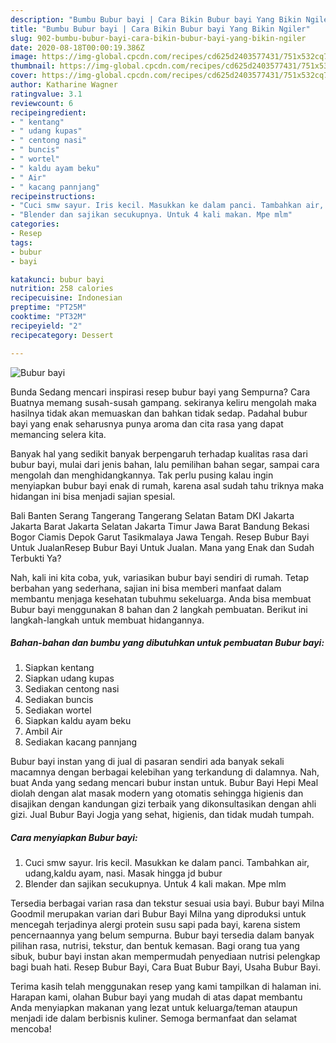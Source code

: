 ```yaml
---
description: "Bumbu Bubur bayi | Cara Bikin Bubur bayi Yang Bikin Ngiler"
title: "Bumbu Bubur bayi | Cara Bikin Bubur bayi Yang Bikin Ngiler"
slug: 902-bumbu-bubur-bayi-cara-bikin-bubur-bayi-yang-bikin-ngiler
date: 2020-08-18T00:00:19.386Z
image: https://img-global.cpcdn.com/recipes/cd625d2403577431/751x532cq70/bubur-bayi-foto-resep-utama.jpg
thumbnail: https://img-global.cpcdn.com/recipes/cd625d2403577431/751x532cq70/bubur-bayi-foto-resep-utama.jpg
cover: https://img-global.cpcdn.com/recipes/cd625d2403577431/751x532cq70/bubur-bayi-foto-resep-utama.jpg
author: Katharine Wagner
ratingvalue: 3.1
reviewcount: 6
recipeingredient:
- " kentang"
- " udang kupas"
- " centong nasi"
- " buncis"
- " wortel"
- " kaldu ayam beku"
- " Air"
- " kacang pannjang"
recipeinstructions:
- "Cuci smw sayur. Iris kecil. Masukkan ke dalam panci. Tambahkan air, udang,kaldu ayam, nasi. Masak hingga jd bubur"
- "Blender dan sajikan secukupnya. Untuk 4 kali makan. Mpe mlm"
categories:
- Resep
tags:
- bubur
- bayi

katakunci: bubur bayi 
nutrition: 258 calories
recipecuisine: Indonesian
preptime: "PT25M"
cooktime: "PT32M"
recipeyield: "2"
recipecategory: Dessert

---
```



![Bubur bayi](https://img-global.cpcdn.com/recipes/cd625d2403577431/751x532cq70/bubur-bayi-foto-resep-utama.jpg)

Bunda Sedang mencari inspirasi resep bubur bayi yang Sempurna? Cara Buatnya memang susah-susah gampang. sekiranya keliru mengolah maka hasilnya tidak akan memuaskan dan bahkan tidak sedap. Padahal bubur bayi yang enak seharusnya punya aroma dan cita rasa yang dapat memancing selera kita.

Banyak hal yang sedikit banyak berpengaruh terhadap kualitas rasa dari bubur bayi, mulai dari jenis bahan, lalu pemilihan bahan segar, sampai cara mengolah dan menghidangkannya. Tak perlu pusing kalau ingin menyiapkan bubur bayi enak di rumah, karena asal sudah tahu triknya maka hidangan ini bisa menjadi sajian spesial.

Bali Banten Serang Tangerang Tangerang Selatan Batam DKI Jakarta Jakarta Barat Jakarta Selatan Jakarta Timur Jawa Barat Bandung Bekasi Bogor Ciamis Depok Garut Tasikmalaya Jawa Tengah. Resep Bubur Bayi Untuk JualanResep Bubur Bayi Untuk Jualan. Mana yang Enak dan Sudah Terbukti Ya?


Nah, kali ini kita coba, yuk, variasikan bubur bayi sendiri di rumah. Tetap berbahan yang sederhana, sajian ini bisa memberi manfaat dalam membantu menjaga kesehatan tubuhmu sekeluarga. Anda bisa membuat Bubur bayi menggunakan 8 bahan dan 2 langkah pembuatan. Berikut ini langkah-langkah untuk membuat hidangannya.

<!--inarticleads1-->

##### Bahan-bahan dan bumbu yang dibutuhkan untuk pembuatan Bubur bayi:

1. Siapkan  kentang
1. Siapkan  udang kupas
1. Sediakan  centong nasi
1. Sediakan  buncis
1. Sediakan  wortel
1. Siapkan  kaldu ayam beku
1. Ambil  Air
1. Sediakan  kacang pannjang


Bubur bayi instan yang di jual di pasaran sendiri ada banyak sekali macamnya dengan berbagai kelebihan yang terkandung di dalamnya. Nah, buat Anda yang sedang mencari bubur instan untuk. Bubur Bayi Hepi Meal diolah dengan alat masak modern yang otomatis sehingga higienis dan disajikan dengan kandungan gizi terbaik yang dikonsultasikan dengan ahli gizi. Jual Bubur Bayi Jogja yang sehat, higienis, dan tidak mudah tumpah. 

<!--inarticleads2-->

##### Cara menyiapkan Bubur bayi:

1. Cuci smw sayur. Iris kecil. Masukkan ke dalam panci. Tambahkan air, udang,kaldu ayam, nasi. Masak hingga jd bubur
1. Blender dan sajikan secukupnya. Untuk 4 kali makan. Mpe mlm


Tersedia berbagai varian rasa dan tekstur sesuai usia bayi. Bubur bayi Milna Goodmil merupakan varian dari Bubur Bayi Milna yang diproduksi untuk mencegah terjadinya alergi protein susu sapi pada bayi, karena sistem pencernaannya yang belum sempurna. Bubur bayi tersedia dalam banyak pilihan rasa, nutrisi, tekstur, dan bentuk kemasan. Bagi orang tua yang sibuk, bubur bayi instan akan mempermudah penyediaan nutrisi pelengkap bagi buah hati. Resep Bubur Bayi, Cara Buat Bubur Bayi, Usaha Bubur Bayi. 

Terima kasih telah menggunakan resep yang kami tampilkan di halaman ini. Harapan kami, olahan Bubur bayi yang mudah di atas dapat membantu Anda menyiapkan makanan yang lezat untuk keluarga/teman ataupun menjadi ide dalam berbisnis kuliner. Semoga bermanfaat dan selamat mencoba!
